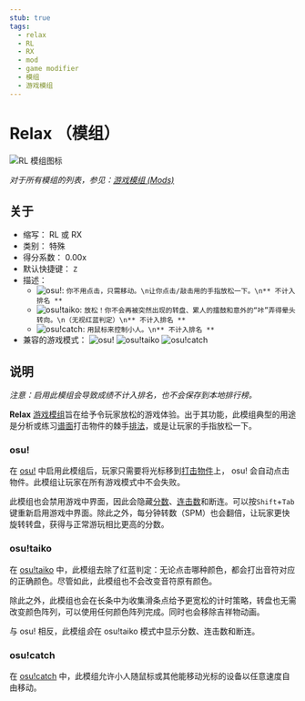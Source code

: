 ```yaml
---
stub: true
tags:
  - relax
  - RL
  - RX
  - mod
  - game modifier
  - 模组
  - 游戏模组
---
```


# Relax （模组）

![RL 模组图标](/wiki/shared/mods/RL.png "Relax (RL) 模组图标")

*对于所有模组的列表，参见：[游戏模组 (Mods)](/wiki/Game_modifier)*

## 关于

- 缩写： RL 或 RX
- 类别： 特殊
- 得分系数： 0.00x
- 默认快捷键： `Z`
- 描述：
  - ![][osu!]: `你不用点击，只需移动。\n让你点击/敲击用的手指放松一下。\n** 不计入排名 **`
  - ![][osu!taiko]: `放松！你不会再被突然出现的转盘、累人的擂鼓和意外的“咔”弄得晕头转向。\n（无视红蓝判定）\n** 不计入排名 **`
  - ![][osu!catch]: `用鼠标来控制小人。\n** 不计入排名 **`
- 兼容的游戏模式： ![][osu!] ![][osu!taiko] ![][osu!catch]

## 说明

*注意：启用此模组会导致成绩不计入排名，也不会保存到本地排行榜。*

**Relax** [游戏模组](/wiki/Game_modifier)旨在给予令玩家放松的游戏体验。出于其功能，此模组典型的用途是分析或练习[谱面](/wiki/Beatmap)打击物件的棘手[排法](/wiki/Beatmap/Pattern)，或是让玩家的手指放松一下。

### osu!

在 [osu!](/wiki/Game_mode/osu!) 中启用此模组后，玩家只需要将光标移到[打击物件](/wiki/Hit_object)上， osu! 会自动点击物件。此模组让玩家在所有游戏模式中不会失败。

此模组也会禁用游戏中界面，因此会隐藏[分数](/wiki/Gameplay/Score)、[连击数](/wiki/Beatmapping/Combo)和断连。可以按`Shift`+`Tab` 键重新启用游戏中界面。除此之外，每分钟转数（SPM）也会翻倍，让玩家更快旋转转盘，获得与正常游玩相比更高的分数。

### osu!taiko

在 [osu!taiko](/wiki/Game_mode/osu!taiko) 中，此模组去除了红蓝判定：无论点击哪种颜色，都会打出音符对应的正确颜色。尽管如此，此模组也不会改变音符原有颜色。

除此之外，此模组也会在长条中为收集滑条点给予更宽松的计时策略，转盘也无需改变颜色阵列，可以使用任何颜色阵列完成。同时也会移除吉祥物动画。

与 osu! 相反，此模组*会*在 osu!taiko 模式中显示分数、连击数和断连。

### osu!catch

在 [osu!catch](/wiki/Game_mode/osu!catch) 中，此模组允许小人随鼠标或其他能移动光标的设备以任意速度自由移动。

[osu!]: /wiki/shared/mode/osu.png "osu!"
[osu!taiko]: /wiki/shared/mode/taiko.png "osu!taiko"
[osu!catch]: /wiki/shared/mode/catch.png "osu!catch"
